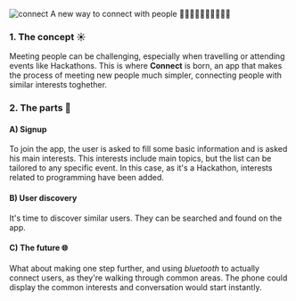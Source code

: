 
![connect](https://github.com/user-attachments/assets/fce8ff45-3493-4830-b73f-f325f659b960)
A new way to connect with people 🧑‍🦱👩‍🦰👨👩🏾‍🦱🧑‍🦰

### 1. The concept ☀️
Meeting people can be challenging, especially when travelling or attending events like Hackathons. 
This is where **Connect** is born, an app that makes the process of meeting new people much simpler, connecting people with similar interests toghether. 

### 2. The parts 📱

#### A) Signup
To join the app, the user is asked to fill some basic information and is asked his main interests. 
This interests include main topics, but the list can be tailored to any specific event. 
In this case, as it's a Hackathon, interests related to programming have been added. 

#### B) User discovery
It's time to discover similar users. They can be searched and found on the app.

#### C) The future 🌐
What about making one step further, and using *bluetooth* to actually connect users, as they're walking through common areas. The phone could display the common interests and conversation would start instantly. 
